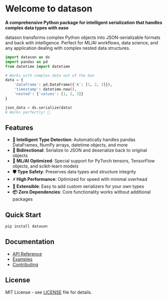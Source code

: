 # Welcome to datason

**A comprehensive Python package for intelligent serialization that handles complex data types with ease**

datason transforms complex Python objects into JSON-serializable formats and back with intelligence. Perfect for ML/AI workflows, data science, and any application dealing with complex nested data structures.

```python
import datason as ds
import pandas as pd
from datetime import datetime

# Works with complex data out of the box
data = {
    'dataframe': pd.DataFrame({'A': [1, 2, 3]}),
    'timestamp': datetime.now(),
    'nested': {'values': [1, 2, 3]}
}

json_data = ds.serialize(data)
# Works perfectly! 🎉
```

## Features

- **🧠 Intelligent Type Detection**: Automatically handles pandas DataFrames, NumPy arrays, datetime objects, and more
- **🔄 Bidirectional**: Serialize to JSON and deserialize back to original objects  
- **🚀 ML/AI Optimized**: Special support for PyTorch tensors, TensorFlow objects, and scikit-learn models
- **🛡️ Type Safety**: Preserves data types and structure integrity
- **⚡ High Performance**: Optimized for speed with minimal overhead
- **🔌 Extensible**: Easy to add custom serializers for your own types
- **📦 Zero Dependencies**: Core functionality works without additional packages

## Quick Start

```bash
pip install datason
```

## Documentation

- [API Reference](api/)
- [Examples](examples/)
- [Contributing](contributing/)

## License

MIT License - see [LICENSE](https://github.com/danielendler/datason/blob/main/LICENSE) file for details.
